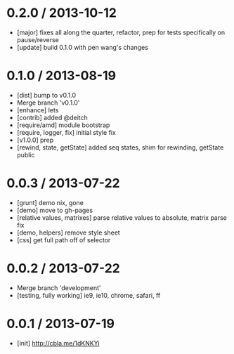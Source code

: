 
0.2.0 / 2013-10-12 
==================

 * [major] fixes all along the quarter, refactor, prep for tests specifically on pause/reverse
 * [update] build 0.1.0 with pen wang\'s changes

0.1.0 / 2013-08-19 
==================

 * [dist] bump to v0.1.0
 * Merge branch 'v0.1.0'
 * [enhance] lets
 * [contrib] added @deitch
 * [require/amd] module bootstrap
 * [require, logger, fix] initial style fix
 * [v1.0.0] prep
 * [rewind, state, getState] added seq states, shim for rewinding, getState public

0.0.3 / 2013-07-22 
==================

 * [grunt] demo nix, gone
 * [demo] move to gh-pages
 * [relative values, matrixes] parse relative values to absolute, matrix parse fix
 * [demo, helpers] remove style sheet
 * [css] get full path off of selector

0.0.2 / 2013-07-22 
==================

 * Merge branch 'development'
 * [testing, fully working] ie9, ie10, chrome, safari, ff

0.0.1 / 2013-07-19 
==================

 * [init] http://cbla.me/1dKNKYi
